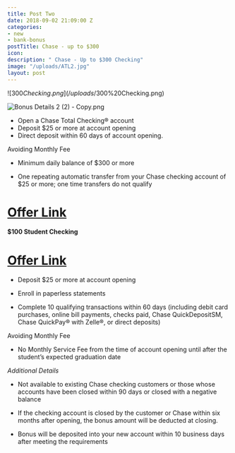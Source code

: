 ```yaml
---
title: Post Two
date: 2018-09-02 21:09:00 Z
categories:
- new
- bank-bonus
postTitle: Chase - up to $300
icon: 
description: " Chase - Up to $300 Checking"
image: "/uploads/ATL2.jpg"
layout: post
---
```


![$300 Checking.png](/uploads/$300%20Checking.png)

![Bonus Details 2 (2) - Copy.png](/uploads/Bonus%20Details%202%20(2)%20-%20Copy.png)
* Open a Chase Total Checking® account
* Deposit $25 or more at account opening
* Direct deposit within 60 days of account opening.

Avoiding Monthly Fee

* Minimum daily balance of $300 or more

* One repeating automatic transfer from your Chase checking account of $25 or more; one time transfers do not qualify

# [Offer Link](https://accounts.chase.com/consumer/banking/extemail?code=GG2669996FX3D9Y1&jp_cmp=rb/59666/ema/LC-NM096/Body_Image_1)

**$100 Student Checking**

# [Offer Link](https://www.chase.com/personal/checking/student-checking)

* Deposit $25 or more at account opening

* Enroll in paperless statements

* Complete 10 qualifying transactions within 60 days (including debit card purchases, online bill payments, checks paid, Chase QuickDepositSM, Chase QuickPay® with Zelle®, or direct deposits)

Avoiding Monthly Fee

* No Monthly Service Fee from the time of account opening until after the student’s expected graduation date

*Additional Details*

* Not available to existing Chase checking customers or those whose accounts have been closed within 90 days or closed with a negative balance

* If the checking account is closed by the customer or Chase within six months after opening, the bonus amount will be deducted at closing.

* Bonus will be deposited into your new account within 10 business days after meeting the requirements